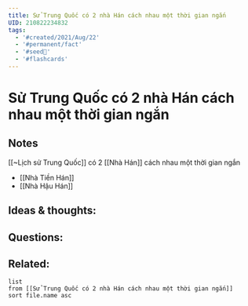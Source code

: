 ```yaml
---
title: Sử Trung Quốc có 2 nhà Hán cách nhau một thời gian ngắn
UID: 210822234832
tags:
  - '#created/2021/Aug/22'
  - '#permanent/fact'
  - '#seed🥜'
  - '#flashcards'
---
```

# Sử Trung Quốc có 2 nhà Hán cách nhau một thời gian ngắn

## Notes
[[~Lịch sử Trung Quốc]] có 2 [[Nhà Hán]] cách nhau một thời gian ngắn
- [[Nhà Tiền Hán]]
- [[Nhà Hậu Hán]]

## Ideas & thoughts:


## Questions:


## Related:
```dataview
list
from [[Sử Trung Quốc có 2 nhà Hán cách nhau một thời gian ngắn]]
sort file.name asc
```
